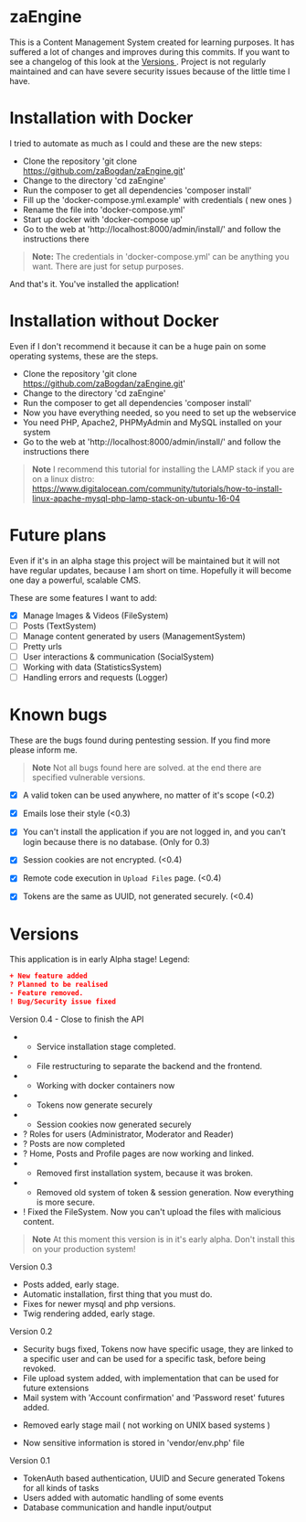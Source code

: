 # zaEngine
This is a Content Management System created for learning purposes. It has suffered a lot of changes and improves during this commits. If you want to see a changelog of this look at the [Versions ](#versions). Project is not regularly maintained and can have severe security issues because of the little time I have.

# Installation with Docker
I tried to automate as much as I could and these are the new steps:
* Clone the repository 'git clone https://github.com/zaBogdan/zaEngine.git'
* Change to the directory 'cd zaEngine'
* Run the composer to get all dependencies 'composer install'
* Fill up the 'docker-compose.yml.example' with credentials ( new ones )
* Rename the file into 'docker-compose.yml'
* Start up docker with 'docker-compose up'
* Go to the web at 'http://localhost:8000/admin/install/' and follow the instructions there

> **Note:** The credentials in 'docker-compose.yml' can be anything you want. There are just for setup purposes.

And that's it. You've installed the application!

# Installation without Docker
Even if I don't recommend it because it can be a huge pain on some operating systems, these are the steps.
* Clone the repository 'git clone https://github.com/zaBogdan/zaEngine.git'
* Change to the directory 'cd zaEngine'
* Run the composer to get all dependencies 'composer install'
* Now you have everything needed, so you need to set up the webservice
* You need PHP, Apache2, PHPMyAdmin and MySQL installed on your system
* Go to the web at 'http://localhost:8000/admin/install/' and follow the instructions there

> **Note** I recommend this tutorial for installing the LAMP stack if you are on a linux distro: https://www.digitalocean.com/community/tutorials/how-to-install-linux-apache-mysql-php-lamp-stack-on-ubuntu-16-04

# Future plans
Even if it's in an alpha stage this project will be maintained but it will not have regular updates, because I am short on time. Hopefully it will become one day a powerful, scalable CMS.

These are some features I want to add:
- [x] Manage Images & Videos (FileSystem)
- [ ] Posts (TextSystem)
- [ ] Manage content generated by users (ManagementSystem)
- [ ] Pretty urls
- [ ] User interactions & communication (SocialSystem)
- [ ] Working with data (StatisticsSystem)
- [ ] Handling errors and requests (Logger)

# Known bugs
These are the bugs found during pentesting session. If you find more please inform me. 

> **Note** Not all bugs found here are solved. at the end there are specified vulnerable versions.

- [x] A valid token can be used anywhere, no matter of it's scope (<0.2)
- [x] Emails lose their style (<0.3)
- [x] You can't install the application if you are not logged in, and you can't login because there is no database. (Only for 0.3)
- [x] Session cookies are not encrypted. (<0.4)
- [x] Remote code execution in `Upload Files` page. (<0.4)
- [x] Tokens are the same as UUID, not generated securely. (<0.4)


# Versions

This application is in early Alpha stage!
Legend:
```json
+ New feature added
? Planned to be realised
- Feature removed.
! Bug/Security issue fixed
```

Version 0.4 - Close to finish the API
- + Service installation stage completed.
- + File restructuring to separate the backend and the frontend.
- + Working with docker containers now
- + Tokens now generate securely
- + Session cookies now generated securely
- ? Roles for users (Administrator, Moderator and Reader)
- ? Posts are now completed
- ? Home, Posts and Profile pages are now working and linked.
- - Removed first installation system, because it was broken.
- - Removed old system of token & session generation. Now everything is more secure.
- ! Fixed the FileSystem. Now you can't upload the files with malicious content.
> **Note** At this moment this version is in it's early alpha. Don't install this on your production system!

Version 0.3
+ Posts added, early stage.
+ Automatic installation, first thing that you must do.
+ Fixes for newer mysql and php versions.
+ Twig rendering added, early stage.

Version 0.2
+ Security bugs fixed, Tokens now have specific usage, they are linked to a specific user and can be used for a specific task, before being revoked.
+ File upload system added, with implementation that can be used for future extensions
+ Mail system with 'Account confirmation' and 'Password reset' futures added.
- Removed early stage mail ( not working on UNIX based systems )
+ Now sensitive information is stored in 'vendor/env.php' file

Version 0.1
+ TokenAuth based authentication, UUID and Secure generated Tokens for all kinds of tasks
+ Users added with automatic handling of some events
+ Database communication and handle input/output